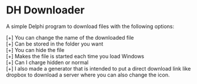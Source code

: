 DH Downloader
=============

A simple Delphi program to download files with the following options:<br>

[+] You can change the name of the downloaded file<br>
[+] Can be stored in the folder you want<br>
[+] You can hide the file<br>
[+] Makes the file is started each time you load Windows<br>
[+] Can I charge hidden or normal<br>
[+] I also made a generator that is intended to put a direct download link like dropbox to download a server where you can also change the icon.<br>
